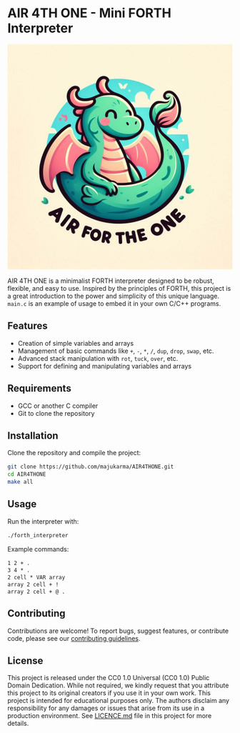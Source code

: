 # AIR 4TH ONE - Mini FORTH Interpreter

![Logo](./Air4TH1.jpg)

AIR 4TH ONE is a minimalist FORTH interpreter designed to be robust, flexible, and easy to use.
Inspired by the principles of FORTH, this project is a great introduction to the power and simplicity of this unique language.
`main.c` is an example of usage to embed it in your own C/C++ programs.
## Features

- Creation of simple variables and arrays
- Management of basic commands like `+`, `-`, `*`, `/`, `dup`, `drop`, `swap`, etc.
- Advanced stack manipulation with `rot`, `tuck`, `over`, etc.
- Support for defining and manipulating variables and arrays

## Requirements

- GCC or another C compiler
- Git to clone the repository

## Installation

Clone the repository and compile the project:

```bash
git clone https://github.com/majukarma/AIR4THONE.git
cd AIR4THONE
make all
```

## Usage

Run the interpreter with:
```bash
./forth_interpreter
```

Example commands:

```forth
1 2 + .
3 4 * .
2 cell * VAR array
array 2 cell + !
array 2 cell + @ .
```

## Contributing

Contributions are welcome! To report bugs, suggest features, or contribute code, please see our [contributing guidelines](https://contributing.md/).

## License

This project is released under the CC0 1.0 Universal (CC0 1.0) Public Domain Dedication.
While not required, we kindly request that you attribute this project to its original creators if you use it in your own work.
This project is intended for educational purposes only. The authors disclaim any responsibility for any damages or issues
that arise from its use in a production environment. See [LICENCE.md](./LICENCE.md) file in this project for more details.
